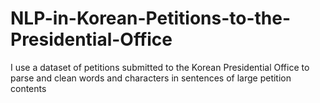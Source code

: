 # NLP-in-Korean-Petitions-to-the-Presidential-Office
I use a dataset of petitions submitted to the Korean Presidential Office to parse and clean words and characters in sentences of large petition contents 
